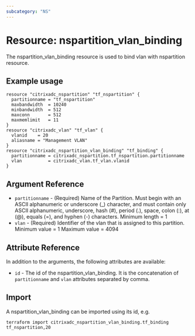 ```yaml
---
subcategory: "NS"
---
```


# Resource: nspartition_vlan_binding

The nspartition_vlan_binding resource is used to bind vlan with nspartition resource.


## Example usage

```hcl
resource "citrixadc_nspartition" "tf_nspartition" {
  partitionname = "tf_nspartition"
  maxbandwidth  = 10240
  minbandwidth  = 512
  maxconn       = 512
  maxmemlimit   = 11
}
resource "citrixadc_vlan" "tf_vlan" {
  vlanid    = 20
  aliasname = "Management VLAN"
}
resource "citrixadc_nspartition_vlan_binding" "tf_binding" {
  partitionname = citrixadc_nspartition.tf_nspartition.partitionname
  vlan          = citrixadc_vlan.tf_vlan.vlanid
}
```


## Argument Reference

* `partitionname` - (Required) Name of the Partition. Must begin with an ASCII alphanumeric or underscore (_) character, and must contain only ASCII alphanumeric, underscore, hash (#), period (.), space, colon (:), at (@), equals (=), and hyphen (-) characters. Minimum length =  1
* `vlan` - (Required) Identifier of the vlan that is assigned to this partition. Minimum value =  1 Maximum value =  4094


## Attribute Reference

In addition to the arguments, the following attributes are available:

* `id` - The id of the nspartition_vlan_binding. It is the concatenation of `partitionname` and `vlan` attributes separated by comma.


## Import

A nspartition_vlan_binding can be imported using its id, e.g.

```shell
terraform import citrixadc_nspartition_vlan_binding.tf_binding tf_nspartition,20
```
